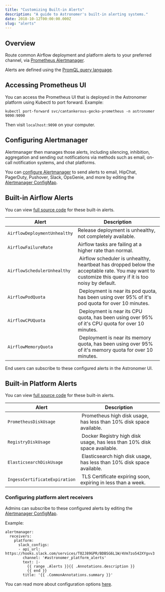 ```yaml
---
title: "Customizing Built-in Alerts"
description: "A guide to Astronomer's built-in alerting systems."
date: 2018-10-12T00:00:00.000Z
slug: "alerts"
---
```


## Overview

Route common Airflow deployment and platform alerts to your preferred channel, via [Prometheus Alertmanager](https://prometheus.io/docs/alerting/alertmanager).

Alerts are defined using the [PromQL query language](https://prometheus.io/docs/prometheus/latest/querying/basics/).

## Accessing Prometheus UI

You can access the Prometheus UI that is deployed in the Astronomer platform using Kubectl to port forward. Example:

`kubectl port-forward svc/cantankerous-gecko-prometheus -n astronomer 9090:9090`

Then visit `localhost:9090` on your computer.

## Configuring Alertmanager

Alertmanager then manages those alerts, including silencing, inhibition, aggregation and sending out notifications via methods such as email, on-call notification systems, and chat platforms.

You can [configure Alertmanager](https://prometheus.io/docs/alerting/configuration/) to send alerts to email, HipChat, PagerDuty, Pushover, Slack, OpsGenie, and more by editing the [Alertmanager ConfigMap](https://github.com/astronomer/helm.astronomer.io/blob/master/charts/alertmanager/templates/alertmanager-configmap.yaml).

## Built-in Airflow Alerts

You can view [full source code](https://github.com/astronomer/helm.astronomer.io/blob/master/charts/prometheus/values.yaml) for these built-in alerts.

| Alert | Description |
| ------------- | ------------- |
| `AirflowDeploymentUnhealthy` | Release deployment is unhealthy, not completely available. |
| `AirflowFailureRate` | Airflow tasks are failing at a higher rate than normal. |
| `AirflowSchedulerUnhealthy` | Airflow scheduler is unhealthy, heartbeat has dropped below the acceptable rate. You may want to customize this query if it is too noisy by default. |
| `AirflowPodQuota` | Deployment is near its pod quota, has been using over 95% of it's pod quota for over 10 minutes. |
| `AirflowCPUQuota` | Deployment is near its CPU quota, has been using over 95% of it's CPU quota for over 10 minutes. |
| `AirflowMemoryQuota` | Deployment is near its memory quota, has been using over 95% of it's memory quota for over 10 minutes. |

End users can subscribe to these configured alerts in the Astronomer UI.

## Built-in Platform Alerts

You can view [full source code](https://github.com/astronomer/helm.astronomer.io/blob/master/charts/prometheus/templates/prometheus-alerts-configmap.yaml) for these built-in alerts.

| Alert | Description |
| ------------- | ------------- |
| `PrometheusDiskUsage` | Prometheus high disk usage, has less than 10% disk space available. |
| `RegistryDiskUsage` | Docker Registry high disk usage, has less than 10% disk space available. |
| `ElasticsearchDiskUsage` | Elasticsearch high disk usage, has less than 10% disk space available. |
| `IngessCertificateExpiration` | TLS Certificate expiring soon, expiring in less than a week. |

### Configuring platform alert receivers

Admins can subscribe to these configured alerts by editing the [Alertmanager ConfigMap](https://github.com/astronomer/helm.astronomer.io/blob/master/charts/alertmanager/templates/alertmanager-configmap.yaml).

Example:

```
alertmanager:
  receivers:
    platform:
      slack_configs:
      - api_url: https://hooks.slack.com/services/T02J89GPR/BDBSG6L1W/4Vm7zo542XYgvv3
        channel: '#astronomer_platform_alerts'
        text: |-
          {{ range .Alerts }}{{ .Annotations.description }}
          {{ end }}
        title: '{{ .CommonAnnotations.summary }}'
```

You can read more about configuration options [here](https://prometheus.io/docs/alerting/configuration/).
